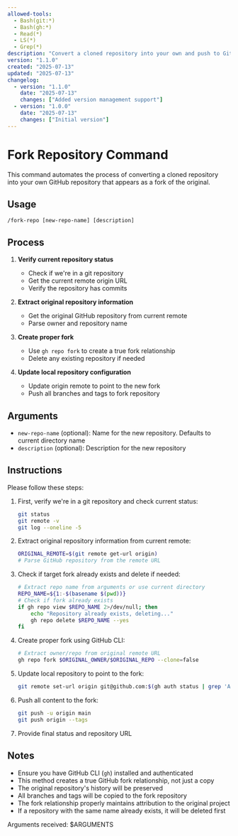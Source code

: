 ```yaml
---
allowed-tools:
  - Bash(git:*)
  - Bash(gh:*)
  - Read(*)
  - LS(*)
  - Grep(*)
description: "Convert a cloned repository into your own and push to GitHub to appear as a fork"
version: "1.1.0"
created: "2025-07-13"
updated: "2025-07-13"
changelog:
  - version: "1.1.0"
    date: "2025-07-13"
    changes: ["Added version management support"]
  - version: "1.0.0"
    date: "2025-07-13"
    changes: ["Initial version"]
---
```


# Fork Repository Command

This command automates the process of converting a cloned repository into your own GitHub repository that appears as a fork of the original.

## Usage
```
/fork-repo [new-repo-name] [description]
```

## Process

1. **Verify current repository status**
   - Check if we're in a git repository
   - Get the current remote origin URL
   - Verify the repository has commits

2. **Extract original repository information**
   - Get the original GitHub repository from current remote
   - Parse owner and repository name

3. **Create proper fork**
   - Use `gh repo fork` to create a true fork relationship
   - Delete any existing repository if needed

4. **Update local repository configuration**
   - Update origin remote to point to the new fork
   - Push all branches and tags to fork repository

## Arguments
- `new-repo-name` (optional): Name for the new repository. Defaults to current directory name
- `description` (optional): Description for the new repository

## Instructions

Please follow these steps:

1. First, verify we're in a git repository and check current status:
   ```bash
   git status
   git remote -v
   git log --oneline -5
   ```

2. Extract original repository information from current remote:
   ```bash
   ORIGINAL_REMOTE=$(git remote get-url origin)
   # Parse GitHub repository from the remote URL
   ```

3. Check if target fork already exists and delete if needed:
   ```bash
   # Extract repo name from arguments or use current directory
   REPO_NAME=${1:-$(basename $(pwd))}
   # Check if fork already exists
   if gh repo view $REPO_NAME 2>/dev/null; then
       echo "Repository already exists, deleting..."
       gh repo delete $REPO_NAME --yes
   fi
   ```

4. Create proper fork using GitHub CLI:
   ```bash
   # Extract owner/repo from original remote URL
   gh repo fork $ORIGINAL_OWNER/$ORIGINAL_REPO --clone=false
   ```

5. Update local repository to point to the fork:
   ```bash
   git remote set-url origin git@github.com:$(gh auth status | grep 'Account:' | awk '{print $2}')/$REPO_NAME.git
   ```

6. Push all content to the fork:
   ```bash
   git push -u origin main
   git push origin --tags
   ```

7. Provide final status and repository URL

## Notes
- Ensure you have GitHub CLI (`gh`) installed and authenticated
- This method creates a true GitHub fork relationship, not just a copy
- The original repository's history will be preserved
- All branches and tags will be copied to the fork repository
- The fork relationship properly maintains attribution to the original project
- If a repository with the same name already exists, it will be deleted first

Arguments received: $ARGUMENTS